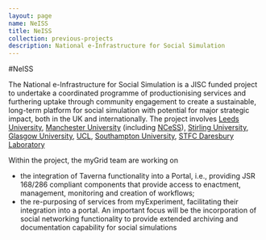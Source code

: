 ```yaml
---
layout: page
name: NeISS
title: NeISS
collection: previous-projects
description: National e-Infrastructure for Social Simulation
---
```


#NeISS

The National e-Infrastructure for Social Simulation is a JISC funded project to undertake a coordinated programme of productionising services and
furthering uptake through community engagement to create a sustainable, long-term platform for social simulation with potential for major strategic impact,
both in the UK and internationally. The project involves [Leeds University](http://www.leeds.ac.uk/),
[Manchester University](http://www.manchester.ac.uk/) (including [NCeSS](http://www.ncess.ac.uk/)), [Stirling University](http://www.stir.ac.uk/), [Glasgow University](http://www.glasgow.ac.uk/),
[UCL](http://www.ucl.ac.uk/), [Southampton University](http://www.southampton.ac.uk/), [STFC Daresbury Laboratory](http://www.stfc.ac.uk/about-us/where-we-work/daresbury-laboratory/)

Within the project, the myGrid team are working on

* the integration of Taverna functionality into a Portal, i.e., providing JSR 168/286 compliant components that provide access to enactment, management, monitoring and creation of workflows;
* the re-purposing of services from myExperiment, facilitating their integration into a portal. An important focus will be the incorporation of social networking functionality to provide extended archiving and documentation capability for social simulations